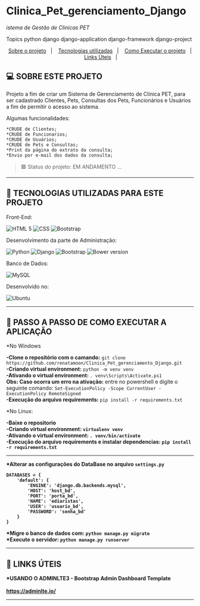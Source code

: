 # Clinica_Pet_gerenciamento_Django
<i>istema de Gestão de Clinicas PET</i>

Topics
python django django-application django-framework django-project

<p align="center">
  <a href="#projeto">Sobre o projeto</a>&nbsp;&nbsp;&nbsp;|&nbsp;&nbsp;&nbsp;
  <a href="#tecnologias">Tecnologias utilizadas</a>&nbsp;&nbsp;&nbsp;|&nbsp;&nbsp;&nbsp;
  <a href="#instalacao">Como Executar o projeto</a>&nbsp;&nbsp;&nbsp;|&nbsp;&nbsp;&nbsp; 
  <a href="#links_apps">Links Úteis</a>&nbsp;&nbsp;&nbsp;|&nbsp;&nbsp;&nbsp;
 
</p>

## <a id="projeto"> 💻 SOBRE ESTE PROJETO </a>

Projeto a fim de criar um Sistema de Gerenciamento de Clínica PET, para ser cadastrado Clientes,
Pets, Consultas dos Pets, Funcionários e Usuários a fim de permitir o acesso ao sistema.

Algumas funcionalidades:

    *CRUDE de Clientes;
    *CRUDE de Funcionarios;
    *CRUDE de Usuários;
    *CRUDE de Pets e Consultas;
    *Print da página do extrato da consulta;
    *Envio por e-mail dos dados da consulta;

> 🟩 Status do projeto: EM ANDAMENTO ... <br>

<hr>
  
  ## <a id="tecnologias"> 🧪 TECNOLOGIAS UTILIZADAS PARA ESTE PROJETO </a>

Front-End:

![HTML 5](https://img.shields.io/badge/HTML5-E34F26?style=for-the-badge&logo=html5&logoColor=white)
![CSS](https://img.shields.io/badge/CSS3-1572B6?style=for-the-badge&logo=css3&logoColor=white)
![Bootstrap](https://img.shields.io/badge/Bootstrap-563D7C?style=for-the-badge&logo=bootstrap&logoColor=white)

Desenvolvimento da parte de Administração:

![Python](https://img.shields.io/badge/Python-3776AB?style=for-the-badge&logo=python&logoColor=white)
![Django](https://img.shields.io/badge/Django-092E20?style=for-the-badge&logo=django&logoColor=green)
![Bootstrap](https://img.shields.io/badge/Bootstrap-563D7C?style=for-the-badge&logo=bootstrap&logoColor=white)
![Bower version](https://img.shields.io/bower/v/adminlte.svg)

Banco de Dados:

![MySQL](https://img.shields.io/badge/MySQL-00000F?style=for-the-badge&logo=mysql&logoColor=white)

Desenvolvido no:

![Ubuntu](https://img.shields.io/badge/Ubuntu-E95420?style=for-the-badge&logo=ubuntu&logoColor=white)

<hr>

## <a id="instalacao"> 🔴 PASSO A PASSO DE COMO EXECUTAR A APLICAÇÃO </a> 

*No Windows

<b>-Clone o repositório com o camando:</b> `git clone https://github.com/renatamoon/Clinica_Pet_gerenciamento_Django.git` <br>
<b>-Criando virtual environment:</b> `python -m venv venv`<br>
<b>-Ativando o virtual environment: </b>`. venv\Scripts\Activate.ps1`<br>
<b>Obs: Caso ocorra um erro na ativação:</b> entre no powershell e digite o seguinte comando: `Set-ExecutionPolicy -Scope CurrentUser -ExecutionPolicy RemoteSigned`<br>
<b>-Execução do arquivo requirements: </b>`pip install -r requirements.txt`<br>

*No Linux:

<b>-Baixe o repositorio<br>
<b>-Criando virtual environment:</b> `virtualenv venv`<br>
<b>-Ativando o virtual environment:</b> `. venv/bin/activate`<br>
<b>-Execução do arquivo requirements e instalar dependencias:</b> `pip install -r requirements.txt`<br>
  
 <hr> 
  
*Alterar as configurações do DataBase no arquivo <b>`settings.py`</b> <br>

```
DATABASES = {
    'default': {
        'ENGINE': 'django.db.backends.mysql',
        'HOST': 'host_bd',
        'PORT': 'porta_bd',
        'NAME': 'ediaristas',
        'USER': 'usuario_bd',
        'PASSWORD': 'senha_bd'    
    }
}
```

 *Migre o banco de dados com: `python manage.py migrate` <br>
 *Execute o servidor: `python manage.py runserver` <br>
  
<hr>

## <a id="links_apps"> 🔴 LINKS ÚTEIS </a> 

*USANDO O ADMINLTE3 - Bootstrap Admin Dashboard Template<br>
<br>
https://adminlte.io/<br>  
<hr>